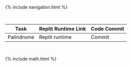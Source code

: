 {% include navigation.html %}

<br>

| Task | Replit Runtime Link | Code Commit | 
| --- | --- | --- |
| Palindrome | Replit runtime | Commit |

<br>

{% include math.html %}